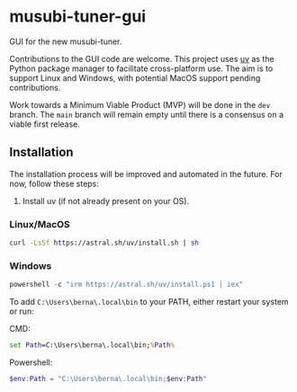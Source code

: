 # musubi-tuner-gui

GUI for the new musubi-tuner.

Contributions to the GUI code are welcome. This project uses [uv](https://github.com/astral-sh/uv) as the Python package manager to facilitate cross-platform use. The aim is to support Linux and Windows, with potential MacOS support pending contributions.

Work towards a Minimum Viable Product (MVP) will be done in the `dev` branch. The `main` branch will remain empty until there is a consensus on a viable first release.

## Installation

The installation process will be improved and automated in the future. For now, follow these steps:

1. Install uv (if not already present on your OS).

### Linux/MacOS

```sh
curl -LsSf https://astral.sh/uv/install.sh | sh
```

### Windows

```powershell
powershell -c "irm https://astral.sh/uv/install.ps1 | iex"
```

To add `C:\Users\berna\.local\bin` to your PATH, either restart your system or run:

CMD:

```cmd
set Path=C:\Users\berna\.local\bin;%Path%
```

Powershell:

```powershell
$env:Path = "C:\Users\berna\.local\bin;$env:Path"
```
